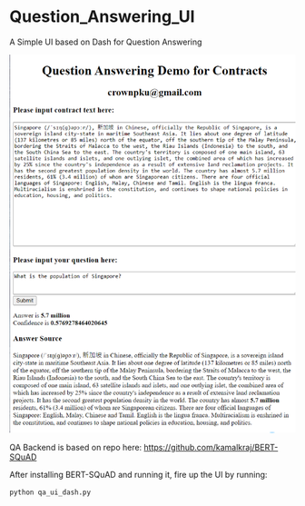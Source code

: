 # Question_Answering_UI

A Simple UI based on Dash for Question Answering 

![](./images/QA_UI_Demo.png)

QA Backend is based on repo here: https://github.com/kamalkraj/BERT-SQuAD

After installing BERT-SQuAD and running it, fire up the UI by running:

```
python qa_ui_dash.py
```



